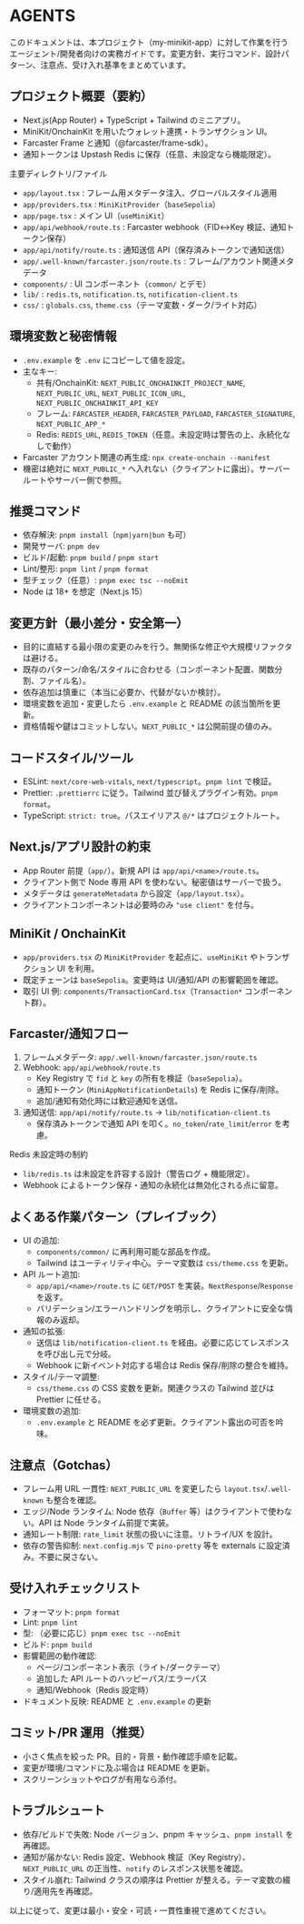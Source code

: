 # AGENTS

このドキュメントは、本プロジェクト（my-minikit-app）に対して作業を行うエージェント/開発者向けの実務ガイドです。変更方針、実行コマンド、設計パターン、注意点、受け入れ基準をまとめています。

## プロジェクト概要（要約）
- Next.js(App Router) + TypeScript + Tailwind のミニアプリ。
- MiniKit/OnchainKit を用いたウォレット連携・トランザクション UI。
- Farcaster Frame と通知（@farcaster/frame-sdk）。
- 通知トークンは Upstash Redis に保存（任意、未設定なら機能限定）。

主要ディレクトリ/ファイル
- `app/layout.tsx` : フレーム用メタデータ注入、グローバルスタイル適用
- `app/providers.tsx` : `MiniKitProvider`（`baseSepolia`）
- `app/page.tsx` : メイン UI（`useMiniKit`）
- `app/api/webhook/route.ts` : Farcaster webhook（FID↔Key 検証、通知トークン保存）
- `app/api/notify/route.ts` : 通知送信 API（保存済みトークンで通知送信）
- `app/.well-known/farcaster.json/route.ts` : フレーム/アカウント関連メタデータ
- `components/` : UI コンポーネント（`common/` とデモ）
- `lib/` : `redis.ts`, `notification.ts`, `notification-client.ts`
- `css/` : `globals.css`, `theme.css`（テーマ変数・ダーク/ライト対応）

## 環境変数と秘密情報
- `.env.example` を `.env` にコピーして値を設定。
- 主なキー:
  - 共有/OnchainKit: `NEXT_PUBLIC_ONCHAINKIT_PROJECT_NAME`, `NEXT_PUBLIC_URL`, `NEXT_PUBLIC_ICON_URL`, `NEXT_PUBLIC_ONCHAINKIT_API_KEY`
  - フレーム: `FARCASTER_HEADER`, `FARCASTER_PAYLOAD`, `FARCASTER_SIGNATURE`, `NEXT_PUBLIC_APP_*`
  - Redis: `REDIS_URL`, `REDIS_TOKEN`（任意。未設定時は警告の上、永続化なしで動作）
- Farcaster アカウント関連の再生成: `npx create-onchain --manifest`
- 機密は絶対に `NEXT_PUBLIC_*` へ入れない（クライアントに露出）。サーバールートやサーバー側で参照。

## 推奨コマンド
- 依存解決: `pnpm install`（`npm|yarn|bun` も可）
- 開発サーバ: `pnpm dev`
- ビルド/起動: `pnpm build` / `pnpm start`
- Lint/整形: `pnpm lint` / `pnpm format`
- 型チェック（任意）: `pnpm exec tsc --noEmit`
- Node は 18+ を想定（Next.js 15）

## 変更方針（最小差分・安全第一）
- 目的に直結する最小限の変更のみを行う。無関係な修正や大規模リファクタは避ける。
- 既存のパターン/命名/スタイルに合わせる（コンポーネント配置、関数分割、ファイル名）。
- 依存追加は慎重に（本当に必要か、代替がないか検討）。
- 環境変数を追加・変更したら `.env.example` と README の該当箇所を更新。
- 資格情報や鍵はコミットしない。`NEXT_PUBLIC_*` は公開前提の値のみ。

## コードスタイル/ツール
- ESLint: `next/core-web-vitals`, `next/typescript`。`pnpm lint` で検証。
- Prettier: `.prettierrc` に従う。Tailwind 並び替えプラグイン有効。`pnpm format`。
- TypeScript: `strict: true`。パスエイリアス `@/*` はプロジェクトルート。

## Next.js/アプリ設計の約束
- App Router 前提（`app/`）。新規 API は `app/api/<name>/route.ts`。
- クライアント側で Node 専用 API を使わない。秘密値はサーバーで扱う。
- メタデータは `generateMetadata` から設定（`app/layout.tsx`）。
- クライアントコンポーネントは必要時のみ `"use client"` を付与。

## MiniKit / OnchainKit
- `app/providers.tsx` の `MiniKitProvider` を起点に、`useMiniKit` やトランザクション UI を利用。
- 既定チェーンは `baseSepolia`。変更時は UI/通知/API の影響範囲を確認。
- 取引 UI 例: `components/TransactionCard.tsx`（`Transaction*` コンポーネント群）。

## Farcaster/通知フロー
1) フレームメタデータ: `app/.well-known/farcaster.json/route.ts`
2) Webhook: `app/api/webhook/route.ts`
   - Key Registry で `fid` と `key` の所有を検証（`baseSepolia`）。
   - 通知トークン (`MiniAppNotificationDetails`) を Redis に保存/削除。
   - 追加/通知有効化時には歓迎通知を送信。
3) 通知送信: `app/api/notify/route.ts` → `lib/notification-client.ts`
   - 保存済みトークンで通知 API を叩く。`no_token`/`rate_limit`/`error` を考慮。

Redis 未設定時の制約
- `lib/redis.ts` は未設定を許容する設計（警告ログ + 機能限定）。
- Webhook によるトークン保存・通知の永続化は無効化される点に留意。

## よくある作業パターン（プレイブック）
- UI の追加:
  - `components/common/` に再利用可能な部品を作成。
  - Tailwind はユーティリティ中心。テーマ変数は `css/theme.css` を更新。
- API ルート追加:
  - `app/api/<name>/route.ts` に `GET/POST` を実装。`NextResponse`/`Response` を返す。
  - バリデーション/エラーハンドリングを明示し、クライアントに安全な情報のみ返却。
- 通知の拡張:
  - 送信は `lib/notification-client.ts` を経由。必要に応じてレスポンスを呼び出し元で分岐。
  - Webhook に新イベント対応する場合は Redis 保存/削除の整合を維持。
- スタイル/テーマ調整:
  - `css/theme.css` の CSS 変数を更新。関連クラスの Tailwind 並びは Prettier に任せる。
- 環境変数の追加:
  - `.env.example` と README を必ず更新。クライアント露出の可否を吟味。

## 注意点（Gotchas）
- フレーム用 URL 一貫性: `NEXT_PUBLIC_URL` を変更したら `layout.tsx`/`.well-known` も整合を確認。
- エッジ/Node ランタイム: Node 依存（`Buffer` 等）はクライアントで使わない。API は Node ランタイム前提で実装。
- 通知レート制限: `rate_limit` 状態の扱いに注意。リトライ/UX を設計。
- 依存の警告抑制: `next.config.mjs` で `pino-pretty` 等を externals に設定済み。不要に戻さない。

## 受け入れチェックリスト
- フォーマット: `pnpm format`
- Lint: `pnpm lint`
- 型: （必要に応じ）`pnpm exec tsc --noEmit`
- ビルド: `pnpm build`
- 影響範囲の動作確認:
  - ページ/コンポーネント表示（ライト/ダークテーマ）
  - 追加した API ルートのハッピーパス/エラーパス
  - 通知/Webhook（Redis 設定時）
- ドキュメント反映: README と `.env.example` の更新

## コミット/PR 運用（推奨）
- 小さく焦点を絞った PR。目的・背景・動作確認手順を記載。
- 変更が環境/コマンドに及ぶ場合は README を更新。
- スクリーンショットやログが有用なら添付。

## トラブルシュート
- 依存/ビルドで失敗: Node バージョン、pnpm キャッシュ、`pnpm install` を再確認。
- 通知が届かない: Redis 設定、Webhook 検証（Key Registry）、`NEXT_PUBLIC_URL` の正当性、`notify` のレスポンス状態を確認。
- スタイル崩れ: Tailwind クラスの順序は Prettier が整える。テーマ変数の綴り/適用先を再確認。

以上に従って、変更は最小・安全・可読・一貫性重視で進めてください。

